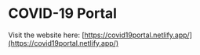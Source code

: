 # COVID-19 Portal
Visit the website here: [https://covid19portal.netlify.app/](https://covid19portal.netlify.app/)
